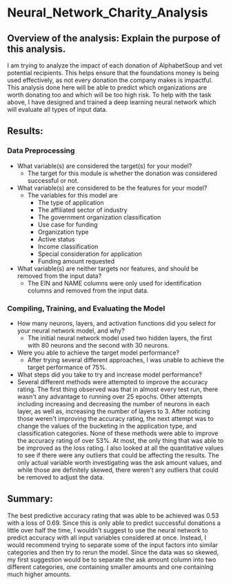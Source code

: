 # Neural_Network_Charity_Analysis

## Overview of the analysis: Explain the purpose of this analysis.
I am trying to analyze the impact of each donation of AlphabetSoup and vet potential recipients. This helps ensure that the foundations money is being used effectively, as not every donation the company makes is impactful. This analysis done here will be able to predict which organizations are worth donating too and which will be too high risk. To help with the task above, I have designed and trained a deep learning neural network which will evaluate all types of input data.   

## Results: 
### Data Preprocessing
* What variable(s) are considered the target(s) for your model?
  * The target for this module is whether the donation was considered successful or not. 
* What variable(s) are considered to be the features for your model?
  * The variables for this model are 
    * The type of application
    * The affiliated sector of industry
    * The government organization classification
    * Use case for funding
    * Organization type
    * Active status
    * Income classification
    * Special consideration for application
    * Funding amount requested
* What variable(s) are neither targets nor features, and should be removed from the input data?
  * The EIN and NAME columns were only used for identification columns and removed from the input data.  

### Compiling, Training, and Evaluating the Model
* How many neurons, layers, and activation functions did you select for your neural network model, and why?
  * The initial neural network model used two hidden layers, the first with 80 neurons and the second with 30 neurons. 
* Were you able to achieve the target model performance?
  * After trying several different approaches, I was unable to achieve the target performance of 75%. 
* What steps did you take to try and increase model performance?
 * Several different methods were attempted to improve the accuracy rating. The first thing observed was that in almost every test run, there wasn't any advantage to running over 25 epochs. Other attempts including increasing and decreasing the number of neurons in each layer, as well as, increasing the number of layers to 3. After noticing those weren't improving the accuracy rating, the next attempt was to change the values of the bucketing in the application type, and classification categories. None of these methods were able to improve the accuracy rating of over 53%. At most, the only thing that was able to be improved as the loss rating. I also looked at all the quantitative values to see if there were any outliers that could be affecting the results. The only actual variable worth investigating was the ask amount values, and while those are definitely skewed, there weren't any outliers that could be removed to adjust the data. 
 
## Summary: 
The best predictive accuracy rating that was able to be achieved was 0.53 with a loss of 0.69. Since this is only able to predict successful donations a little over half the time, I wouldn't suggest to use the neural network to predict accuracy with all input variables considered at once. Instead, I would recommend trying to separate some of the input factors into similar categories and then try to rerun the model. Since the data was so skewed, my first suggestion would be to separate the ask amount column into two different categories, one containing smaller amounts and one containing much higher amounts.
